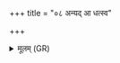 +++
title = "०८ अन्यद् आ धत्स्व"

+++
<details><summary>मूलम् (GR)</summary>

अन्यद् आ धत्स्व परि धत्स्व वास  
इमम् उल्बम् अप लुम्पामि यस् ते ।  
जरसे त्वाम् ऋषयः सं व्ययन्तु  
सूर्यो भगस् ते प्र तिरन्त्व् आयुः ॥
</details>